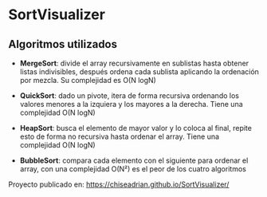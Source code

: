 # SortVisualizer

## Algoritmos utilizados
- **MergeSort**: divide el array recursivamente en sublistas hasta obtener listas indivisibles, después ordena cada sublista aplicando la ordenación por mezcla. Su complejidad es O(N logN) 

- **QuickSort**: dado un pivote, itera de forma recursiva ordenando los valores menores a la izquiera y los mayores a la derecha. Tiene una complejidad O(N logN) 

- **HeapSort**: busca el elemento de mayor valor y lo coloca al final, repite esto de forma no recursiva hasta ordenar el array. Tiene una complejidad O(N logN)

- **BubbleSort**: compara cada elemento con el siguiente para ordenar el array, con una complejidad O(N²) es el peor de los cuatro algoritmos

Proyecto publicado en: https://chiseadrian.github.io/SortVisualizer/
